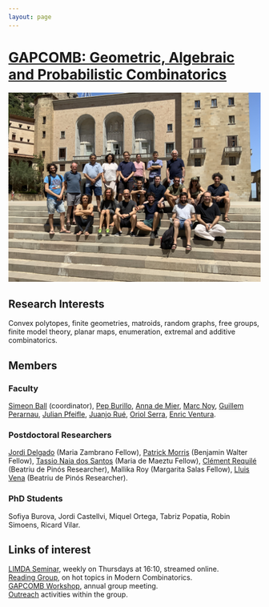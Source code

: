 ```yaml
---
layout: page
---
```


# [GAPCOMB: Geometric, Algebraic and Probabilistic Combinatorics](https://gapcomb.upc.edu/en)

![image](/Directory/gapcomb.jpeg)


## Research Interests

Convex polytopes, finite geometries, matroids, random graphs, free groups, finite model theory, planar maps, enumeration, extremal and additive combinatorics.

## Members

### Faculty
[Simeon Ball](https://mat-web.upc.edu/people/simeon.michael.ball/) (coordinator),
[Pep Burillo](https://mat-web.upc.edu/people/pep.burillo/main_en.php), [Anna de Mier](https://mat-web.upc.edu/people/anna.de.mier/), [Marc Noy](https://web.mat.upc.edu/marc.noy/), [Guillem Perarnau](https://web.mat.upc.edu/guillem.perarnau/), [Julian Pfeifle](https://mat.upc.edu/en/people/julian.pfeifle/), [Juanjo Rué](https://mat-web.upc.edu/people/juan.jose.rue/), [Oriol Serra](https://mat-web.upc.edu/people/oriol.serra/), [Enric Ventura](http://www-eupm.upc.es/~ventura/). 


### Postdoctoral Researchers

[Jordi Delgado](https://jdrmaths.wixsite.com/jdelgado) (Maria Zambrano Fellow), [Patrick Morris](https://sites.google.com/site/patrickmorriscombinatorics) (Benjamin Walter Fellow), [Tassio Naia dos Santos](https://www.ime.usp.br/~tassio/) (Maria de Maeztu Fellow), [Clément Requilé](https://requile.github.io/) (Beatriu de Pinós Researcher), Mallika Roy (Margarita Salas Fellow), [Lluis Vena](https://web.mat.upc.edu/lluis.vena/) (Beatriu de Pinós Researcher).


### PhD Students

Sofiya Burova, Jordi Castellvi, Miquel Ortega, Tabriz Popatia, Robin Simoens, Ricard Vilar. 


## Links of interest

[LIMDA Seminar](https://gapcomb.upc.edu/en/seminar-en/forthcoming-seminars), weekly on Thursdays at 16:10, streamed online. <br />
[Reading Group](https://gapcomb.upc.edu/en/seminar-en/reading-group), on hot topics in Modern Combinatorics.<br />
[GAPCOMB Workshop](https://gapcomb.upc.edu/en/seminar-en/master-seminar-on-code-theory), annual group meeting.<br />
[Outreach](https://gapcomb.upc.edu/en/outreach) activities within the group.




